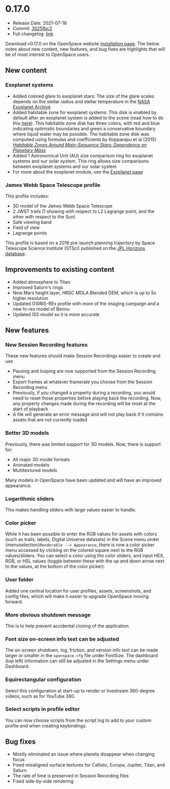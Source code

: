 # 0.17.0
  - Release Date: 2021-07-16
  - Commit: [3025fbc2](https://github.com/OpenSpace/OpenSpace/commit/3025fbc200ffdd8cf80f95c5f251d0daf793fbdf)
  - Full changelog: [link](https://github.com/OpenSpace/OpenSpace/releases/tag/releases%2Fv0.17.0)

Download v0.17.0 on the OpenSpace website [installation page](https://openspaceproject.com/version-0170). The below notes about new content, new features, and bug fixes are highlights that will be of most interest to OpenSpace users.


## New content
### Exoplanet systems
  - Added colored glare to exoplanet stars: The size of the glare scales depends on the stellar radius and stellar temperature in the [NASA Exoplanet Archive](https://exoplanetarchive.ipac.caltech.edu/)
  - Added habitable zone for exoplanet systems: This disk is enabled by default after an exoplanet system is added to the scene (read how to do this [here](/using-openspace/ui-panels/exoplanet-systems/index)). This habitable zone disk has three colors, with red and blue indicating optimistic boundaries and green a conservative boundary where liquid water may be possible. The habitable zone disk was computed using formulas and coefficients by Kopparapu et al (2015) *[Habitable Zones Around Main-Sequence Stars: Dependence on Planetary Mass](https://arxiv.org/abs/1404.5292)*
  - Added 1 Astronomical Unit (AU) size comparison ring for exoplanet systems and our solar system. This ring allows size comparisons between exoplanet systems and our solar system
  - For more about the exoplanet module, see the [Exoplanet page](/using-openspace/ui-panels/exoplanet-systems/index)

### James Webb Space Telescope profile
This profile includes:
  - 3D model of the James Webb Space Telescope
  - 2 JWST trails (1 showing with respect to L2 Lagrange point, and the other with respect to the Sun)
  - Safe viewing band
  - Field of view
  - Lagrange points

This profile is based on a 2018 pre-launch planning trajectory by Space Telescope Science Institute (STSci) published on the [JPL Horizons database](https://ssd.jpl.nasa.gov/?horizons).


## Improvements to existing content
  - Added atmosphere to Titan
  - Improved Saturn's rings
  - New Mars height layer, HRSC MOLA Blended DEM, which is up to 5x higher resolution
  - Updated OSIRIS-REx profile with more of the imaging campaign and a new hi-res model of Bennu
  - Updated ISS model so it is more accurate


## New features
### New Session Recording features
These new features should make Session Recordings easier to create and use
  - Pausing and looping are now supported from the Session Recording menu
  - Export frames at whatever framerate you choose from the Session Recording menu
  - Previously, if you changed a property during a recording, you would need to reset those properties before playing back the recording. Now, any property changes made during the recording will be reset at the start of playback
  - A file will generate an error message and will not play back if it contains assets that are not currently loaded

### Better 3D models
Previously, there was limited support for 3D models. Now, there is support for:
  - All major 3D model formats
  - Animated models
  - Multitextured models

Many models in OpenSpace have been updated and will have an improved appearance.

### Logarithmic sliders
This makes handling sliders with large values easier to handle.

### Color picker
While it has been possible to enter the RGB values for assets with colors (such as trails, labels, Digital Universe datasets) in the Scene menu under {menuselection}`Renderable --> Appearance`, there is now a color picker menu accessed by clicking on the colored square next to the RGB values/sliders. You can select a color using the color sliders, and input HEX, RGB, or HSL values (toggle between these with the up and down arrow next to the values, at the bottom of the color picker).

### User folder
Added one central location for user profiles, assets, screenshots, and config files, which will make it easier to upgrade OpenSpace moving forward.

### More obvious shutdown message
This is to help prevent accidental closing of the application.

### Font size on-screen info text can be adjusted
The on-screen shutdown, log, friction, and version info text can be made larger or smaller in the `openspace.cfg` file under FontSize. The dashboard (top left) information can still be adjusted in the Settings menu under Dashboard.

### Equirectangular configuration
Select this configuration at start-up to render or livestream 360-degree videos, such as for YouTube 360.

### Select scripts in profile editor
You can now choose scripts from the script log to add to your custom profile and when creating keybindings.


## Bug fixes
  - Mostly eliminated an issue where planets disappear when changing focus
  - Fixed misaligned surface textures for Callisto, Europa, Jupiter, Titan, and Saturn
  - The rate of time is preserved in Session Recording files
  - Fixed side-by-side rendering
